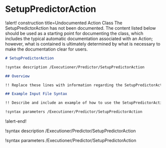 # SetupPredictorAction

!alert! construction title=Undocumented Action Class
The SetupPredictorAction has not been documented. The content listed below should be used as a starting point for
documenting the class, which includes the typical automatic documentation associated with an Action;
however, what is contained is ultimately determined by what is necessary to make the documentation
clear for users.

```markdown
# SetupPredictorAction

!syntax description /Executioner/Predictor/SetupPredictorAction

## Overview

!! Replace these lines with information regarding the SetupPredictorAction action.

## Example Input File Syntax

!! Describe and include an example of how to use the SetupPredictorAction action.

!syntax parameters /Executioner/Predictor/SetupPredictorAction
```
!alert-end!

!syntax description /Executioner/Predictor/SetupPredictorAction

!syntax parameters /Executioner/Predictor/SetupPredictorAction

